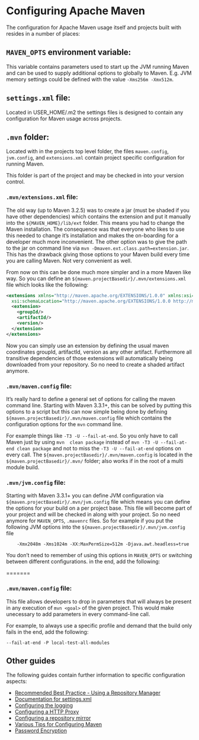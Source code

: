 # Configuring Apache Maven

The configuration for Apache Maven usage itself and projects built with resides 
in a number of places: 

## `MAVEN_OPTS` environment variable:

This variable contains parameters used to start up the JVM running Maven and can 
be used to supply additional options to globally to Maven. E.g. JVM memory 
settings could be defined with the value `-Xms256m -Xmx512m`.

## `settings.xml` file:

Located in USER_HOME/.m2 the settings files is designed to contain any
configuration for Maven usage across projects.

## `.mvn` folder:

Located with in the projects top level folder, the files `maven.config`, `jvm.config`, and `extensions.xml`
contain project specific configuration for running Maven.

This folder is part of the project and may be checked in into your version control.

### `.mvn/extensions.xml` file:

The old way (up to Maven 3.2.5) was to create a jar (must be shaded if you have other dependencies) which contains the extension and put 
it manually into the `${MAVEN_HOME}/lib/ext` folder. This means you had to change the Maven installation. The consequence was that everyone 
who likes to use this needed to change it’s installation and makes the on-boarding for a developer much more inconvenient. The other 
option was to give the path to the jar on command line via `mvn -Dmaven.ext.class.path=extension.jar`. This has the drawback giving those 
options to your Maven build every time you are calling Maven. Not very convenient as well.

From now on this can be done much more simpler and in a more Maven like way. So you can define an `${maven.projectBasedir}/.mvn/extensions.xml` file which looks like the following:

```xml
<extensions xmlns="http://maven.apache.org/EXTENSIONS/1.0.0" xmlns:xsi="http://www.w3.org/2001/XMLSchema-instance"
  xsi:schemaLocation="http://maven.apache.org/EXTENSIONS/1.0.0 http://maven.apache.org/xsd/core-extensions-1.0.0.xsd">
  <extension>
    <groupId/>
    <artifactId/>
    <version/>
  </extension>
</extensions>
```

Now you can simply use an extension by defining the usual maven coordinates groupId, artifactId, version as any other artifact. Furthermore all transitive dependencies of those extensions will automatically being downloaded from your repository. So no need to create a shaded artifact anymore.

### `.mvn/maven.config` file:

It’s really hard to define a general set of options for calling the maven command line. Starting with Maven 3.3.1+, this can be solved by 
putting this 
options to a script but this can now simple being done by defining `${maven.projectBasedir}/.mvn/maven.config` file which contains the 
configuration options for the `mvn` command line. 

For example things like `-T3 -U --fail-at-end`. So you only have to call Maven just by using `mvn 
clean package` instead of `mvn -T3 -U --fail-at-end clean package` and not to miss the `-T3 -U --fail-at-end` options on every call. The 
`${maven.projectBasedir}/.mvn/maven.config` is located in the `${maven.projectBasedir}/.mvn/` folder; also works if in the root of a multi module build. 

### `.mvn/jvm.config` file:

Starting with Maven 3.3.1+ you can define JVM configuration via `${maven.projectBasedir}/.mvn/jvm.config` file which means you can define the options for your build on a per project base. This file will become part of your project and will be checked in along with your project. So no need anymore for `MAVEN_OPTS`, `.mavenrc` files. So for example if you put the following JVM options into the `${maven.projectBasedir}/.mvn/jvm.config` file

        -Xmx2048m -Xms1024m -XX:MaxPermSize=512m -Djava.awt.headless=true

You don’t need to remember of using this options in `MAVEN_OPTS` or switching between different configurations.
in the end, add the following:

=======
### `.mvn/maven.config` file:

This file allows developers to drop in parameters that will always be present in any 
execution of `mvn <goal>` of the given project. This would make unecessary to add 
parameters in every command-line call.

For example, to always use a specific profile and demand that the build only fails 
in the end, add the following:

```
--fail-at-end -P local-test-all-modules
```

## Other guides

The following guides contain further information to specific configuration aspects:

* [Recommended Best Practice - Using a Repository Manager](./repository-management.html)
* [Documentation for settings.xml](./settings.html)
* [Configuring the logging](./maven-logging.html)
* [Configuring a HTTP Proxy](./guides/mini/guide-proxies.html)
* [Configuring a repository mirror](./guides/mini/guide-mirror-settings.html)
* [Various Tips for Configuring Maven](./guides/mini/guide-configuring-maven.html)
* [Password Encryption](./guides/mini/guide-encryption.html)
